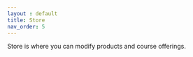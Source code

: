 ```yaml
---
layout : default
title: Store
nav_order: 5
---
```

Store is where you can modify products and course offerings.